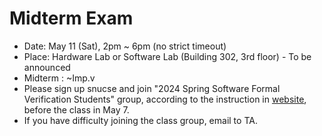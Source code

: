 # Midterm Exam

- Date: May 11 (Sat), 2pm ~ 6pm (no strict timeout)
- Place: Hardware Lab or Software Lab (Building 302, 3rd floor) - To be announced
- Midterm : ~Imp.v
- Please sign up snucse and join "2024 Spring Software Formal Verification Students" group, according to the instruction in [website](https://bacchus.snucse.org/etc/20190801-id-instructions/), before the class in May 7.
- If you have difficulty joining the class group, email to TA.
